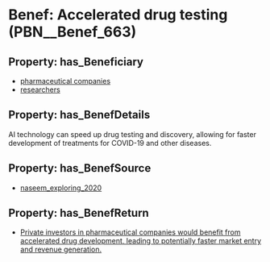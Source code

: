 # Benef: __Accelerated drug testing__ (PBN__Benef_663)

## Property: has_Beneficiary

* [pharmaceutical companies](../Stakeholder/PBN__Stakeholder_124)
* [researchers](../Stakeholder/PBN__Stakeholder_2)

## Property: has_BenefDetails

AI technology can speed up drug testing and discovery, allowing for faster development of treatments for COVID-19 and other diseases.

## Property: has_BenefSource

* [naseem_exploring_2020](../Article/PBN__Article_131)

## Property: has_BenefReturn

* [Private investors in pharmaceutical companies would benefit from accelerated drug development, leading to potentially faster market entry and revenue generation.](../BenefReturn/PBN__BenefReturn_709)

